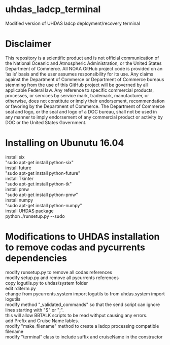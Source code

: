 # uhdas_ladcp_terminal
Modified version of UHDAS ladcp deployment/recovery terminal



Disclaimer
==========
This repository is a scientific product and is not official communication of the National Oceanic and
Atmospheric Administration, or the United States Department of Commerce. All NOAA GitHub project code is
provided on an ‘as is’ basis and the user assumes responsibility for its use. Any claims against the Department of
Commerce or Department of Commerce bureaus stemming from the use of this GitHub project will be governed
by all applicable Federal law. Any reference to specific commercial products, processes, or services by service
mark, trademark, manufacturer, or otherwise, does not constitute or imply their endorsement, recommendation or
favoring by the Department of Commerce. The Department of Commerce seal and logo, or the seal and logo of a
DOC bureau, shall not be used in any manner to imply endorsement of any commercial product or activity by
DOC or the United States Government.

# Installing on Ubunutu 16.04


install six</br>
"sudo apt-get install python-six"</br>
install future</br>
"sudo apt-get install python-future"</br>
install Tkinter</br>
"sudo apt-get install python-tk"</br> 
install pmw</br>
"sudo apt-get install python-pmw"</br> 
install numpy</br>
"sudo apt-get install python-numpy"</br>
install UHDAS package</br>
python ./runsetup.py --sudo</br>



# Modifications to UHDAS installation to remove codas and pycurrents dependencies 
modify runsetup.py to remove all codas references</br>
modify setup.py and remove all pycurrents references</br>
copy logutils.py to uhdas/system folder</br>
edit rditerm.py</br>
    change from pycurrents.system import logutils to from uhdas.system import logutils</br>
    modify method "_validated_commands" so that the send script can ignore lines starting with "$" or ";".</br>
    this will allow BBTALK scripts to be read withput causing any errors.</br>
    add Prefix and Cruise Name lables.</br>
    modify "make_filename" method to create a ladcp processing compatible filename</br>
    modify "terminal" class to include suffix and cruiseName in the constructor</br>





